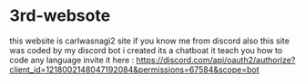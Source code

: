 # 3rd-websote
this website is carlwasnagi2 site if you know me from discord
also this site was coded by my discord bot i created its a chatboat it teach you how to code any language 
invite it here : https://discord.com/api/oauth2/authorize?client_id=1218002148047192084&permissions=67584&scope=bot
